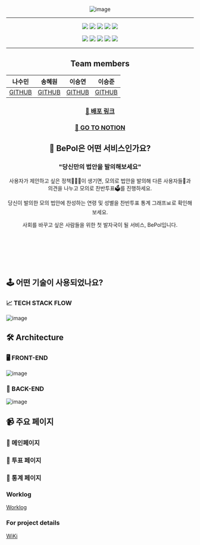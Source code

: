 <div align="center">

![image](https://user-images.githubusercontent.com/73332608/184276171-b0787160-bb15-4799-8ad5-0f2dd7f0a94e.png)

---

  <p>
    <img src="https://img.shields.io/badge/JavaScript-%23F7DF1E?style=flat&logo=JavaScript&logoColor=white"/>
    <img src="https://img.shields.io/badge/React-%2361DAFB?style=flat&logo=React&logoColor=white"/>
    <img src="https://img.shields.io/badge/Redux-%23764ABC?style=flat&logo=Redux&logoColor=white"/>
    <img src="https://img.shields.io/badge/HTML-%23E34F26?style=flat&logo=HTML5&logoColor=white"/>
    <img src="https://img.shields.io/badge/Styled_components-%23DB7093?style=flat&logo=styled-components&logoColor=white"/>
  </p>
  <p>
    <img src="https://img.shields.io/badge/Node.js-%23339933?style=flat&logo=Swift&logoColor=white"/>
    <img src="https://img.shields.io/badge/EXPRESS-%23000000?style=flat&logo=Express&logoColor=white"/>
    <img src="https://img.shields.io/badge/MongoDB-%2347A248?style=flat&logo=MongoDB&logoColor=white"/>    
    <img src="https://img.shields.io/badge/Mongoose-%2347A248?style=flat&logo=MongoDB&logoColor=white"/>    
    <img src="https://img.shields.io/badge/AWS%20Multer-%23569A31?style=flat&logo=AMAZON%20AWS&logoColor=white"/>
  </p>
  
---
  
  ## Team members
  
| 나수민 | 송혜원 | 이승연 | 이승준 |
| --- | --- | --- | --- |
| [GITHUB](https://github.com/soominna) | [GITHUB](https://github.com/Hojewl) | [GITHUB](https://github.com/dltmddus) | [GITHUB](https://github.com/lsj135779) |

### [🔗 배포 링크](http://bepol-deploy-bucket.s3-website.ap-northeast-2.amazonaws.com/)

### [📓 GO TO NOTION](https://vaulted-occupation-087.notion.site/BePol-Be-the-Politician-de667e6dfacf435fb0de2d01702d59a2)

## 🚚 BePol은 어떤 서비스인가요?

### "당신만의 법안을 발의해보세요"

사용자가 제안하고 싶은 정책🧑🏻‍⚖️이 생기면, 모의로 법안을 발의해 다른 사용자들👥과 의견을 나누고 모의로 찬반투표🗳를 진행하세요.

당신이 발의한 모의 법안에 찬성하는 연령 및 성별을 찬반투표 통계 그래프📊로 확인해보세요.

사회를 바꾸고 싶은 사람들을 위한 첫 발자국이 될 서비스, BePol입니다.

</div>

<br>
<br>
<br>
<br>
<br>

## 🕹 어떤 기술이 사용되었나요?

### 📈 TECH STACK FLOW

![image](https://user-images.githubusercontent.com/73332608/184178508-66cc01b3-65c9-4ce2-b2f8-1bb17fb5e5f6.png)

## 🛠 Architecture

### 🖥 FRONT-END

![image](https://user-images.githubusercontent.com/73332608/184191187-0257f3d7-8e7c-4e04-bbe2-db91476b317f.png)

### 👾 BACK-END

![image](https://user-images.githubusercontent.com/73332608/184178464-82850aa0-cccf-4cb8-881d-70fe34db1304.png)

## 📹 주요 페이지

### 📌 메인페이지

### 📌 투표 페이지

### 📌 통계 페이지

### Worklog

[Worklog](https://github.com/oxopolitics-internship-for-codestates/BePol/wiki/Team#worklog)

### For project details

[WiKi](https://github.com/oxopolitics-internship-for-codestates/BePol/wiki)
